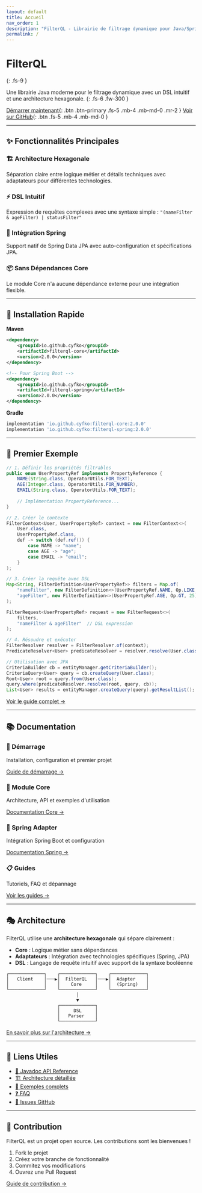 ```yaml
---
layout: default
title: Accueil
nav_order: 1
description: "FilterQL - Librairie de filtrage dynamique pour Java/Spring avec DSL intuitif"
permalink: /
---
```


# FilterQL
{: .fs-9 }

Une librairie Java moderne pour le filtrage dynamique avec un DSL intuitif et une architecture hexagonale.
{: .fs-6 .fw-300 }

[Démarrer maintenant](/docs/getting-started/quick-start/){: .btn .btn-primary .fs-5 .mb-4 .mb-md-0 .mr-2 }
[Voir sur GitHub](https://github.com/cyfko/filter-build){: .btn .fs-5 .mb-4 .mb-md-0 }

---

## ✨ Fonctionnalités Principales

<div class="code-example" markdown="1">

### 🏗️ Architecture Hexagonale
Séparation claire entre logique métier et détails techniques avec adaptateurs pour différentes technologies.

### ⚡ DSL Intuitif
Expression de requêtes complexes avec une syntaxe simple : `"(nameFilter & ageFilter) | statusFilter"`

### 🔌 Intégration Spring
Support natif de Spring Data JPA avec auto-configuration et spécifications JPA.

### 📦 Sans Dépendances Core
Le module Core n'a aucune dépendance externe pour une intégration flexible.

</div>

---

## 🚀 Installation Rapide

<div class="code-example" markdown="1">

**Maven**
```xml
<dependency>
    <groupId>io.github.cyfko</groupId>
    <artifactId>filterql-core</artifactId>
    <version>2.0.0</version>
</dependency>

<!-- Pour Spring Boot -->
<dependency>
    <groupId>io.github.cyfko</groupId>
    <artifactId>filterql-spring</artifactId>
    <version>2.0.0</version>
</dependency>
```

**Gradle**
```gradle
implementation 'io.github.cyfko:filterql-core:2.0.0'
implementation 'io.github.cyfko:filterql-spring:2.0.0'
```

</div>

---

## 📖 Premier Exemple

```java
// 1. Définir les propriétés filtrables
public enum UserPropertyRef implements PropertyReference {
    NAME(String.class, OperatorUtils.FOR_TEXT),
    AGE(Integer.class, OperatorUtils.FOR_NUMBER),
    EMAIL(String.class, OperatorUtils.FOR_TEXT);
    
    // Implémentation PropertyReference...
}

// 2. Créer le contexte
FilterContext<User, UserPropertyRef> context = new FilterContext<>(
    User.class, 
    UserPropertyRef.class,
    def -> switch (def.ref()) {
        case NAME -> "name";
        case AGE -> "age"; 
        case EMAIL -> "email";
    }
);

// 3. Créer la requête avec DSL
Map<String, FilterDefinition<UserPropertyRef>> filters = Map.of(
    "nameFilter", new FilterDefinition<>(UserPropertyRef.NAME, Op.LIKE, "John%"),
    "ageFilter", new FilterDefinition<>(UserPropertyRef.AGE, Op.GT, 25)
);

FilterRequest<UserPropertyRef> request = new FilterRequest<>(
    filters,
    "nameFilter & ageFilter"  // DSL expression
);

// 4. Résoudre et exécuter
FilterResolver resolver = FilterResolver.of(context);
PredicateResolver<User> predicateResolver = resolver.resolve(User.class, request);

// Utilisation avec JPA
CriteriaBuilder cb = entityManager.getCriteriaBuilder();
CriteriaQuery<User> query = cb.createQuery(User.class);
Root<User> root = query.from(User.class);
query.where(predicateResolver.resolve(root, query, cb));
List<User> results = entityManager.createQuery(query).getResultList();
```

[Voir le guide complet →](/docs/getting-started/quick-start/)

---

## 📚 Documentation

<div class="grid">
  <div class="grid-item">
    <h3>🎯 Démarrage</h3>
    <p>Installation, configuration et premier projet</p>
    <a href="/docs/getting-started/">Guide de démarrage →</a>
  </div>
  
  <div class="grid-item">
    <h3>🧩 Module Core</h3>
    <p>Architecture, API et exemples d'utilisation</p>
    <a href="/docs/core-module/">Documentation Core →</a>
  </div>
  
  <div class="grid-item">
    <h3>🍃 Spring Adapter</h3>
    <p>Intégration Spring Boot et configuration</p>
    <a href="/docs/spring-adapter/">Documentation Spring →</a>
  </div>
  
  <div class="grid-item">
    <h3>📋 Guides</h3>
    <p>Tutoriels, FAQ et dépannage</p>
    <a href="/docs/guides/">Voir les guides →</a>
  </div>
</div>

---

## 🎭 Architecture

FilterQL utilise une **architecture hexagonale** qui sépare clairement :

- **Core** : Logique métier sans dépendances
- **Adaptateurs** : Intégration avec technologies spécifiques (Spring, JPA)
- **DSL** : Langage de requête intuitif avec support de la syntaxe booléenne

```
┌─────────────┐    ┌─────────────┐    ┌─────────────┐
│   Client    │───▶│  FilterQL   │───▶│  Adapter    │
│             │    │    Core     │    │  (Spring)   │
└─────────────┘    └─────────────┘    └─────────────┘
                          │
                          ▼
                   ┌─────────────┐
                   │     DSL     │
                   │   Parser    │
                   └─────────────┘
```

[En savoir plus sur l'architecture →](/docs/ARCHITECTURE/)

---

## 🔗 Liens Utiles

- [📖 Javadoc API Reference](/api/javadoc/)
- [🏗️ Architecture détaillée](/docs/ARCHITECTURE/)
- [📝 Exemples complets](/docs/examples/)
- [❓ FAQ](/docs/guides/faq/)
- [🐛 Issues GitHub](https://github.com/cyfko/filter-build/issues)

---

## 🤝 Contribution

FilterQL est un projet open source. Les contributions sont les bienvenues !

1. Fork le projet
2. Créez votre branche de fonctionnalité
3. Commitez vos modifications  
4. Ouvrez une Pull Request

[Guide de contribution →](https://github.com/cyfko/filter-build/blob/main/CONTRIBUTING.md)